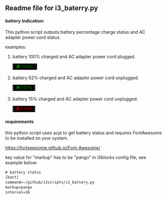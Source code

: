 ## Readme file for i3_baterry.py

#### battery indication:

This python script outputs battery percentage charge status and AC adapter power cord status. 

examples:

1. battery 100% charged and AC adapter power cord plugged.

   ![alt text][bat100]

2. battery 62% charged and AC adapter power cord unplugged. 

   ![alt text][bat62]
  
3. battery 15% charged and AC adapter power cord unplugged.

   ![alt text][bat15]
  
[bat100]: https://github.com/jm4rcos/i3scripts/blob/master/img/bat_100.png "battery indication 100%"
[bat62]: https://github.com/jm4rcos/i3scripts/blob/master/img/bat_62.png "battery indication 62%"
[bat15]: https://github.com/jm4rcos/i3scripts/blob/master/img/bat_15.png "battery indication 15%"


#### requirements

this  python  script  uses  acpi  to get battery status and requires FontAwesome
to be installed on your system.

https://fortawesome.github.io/Font-Awesome/

key value for "markup" has to be "pango" in i3blocks config file, see example below:

```
# battery status
[batt]
command=~/github/i3scripts/i3_battery.py
markup=pango
interval=10
```

